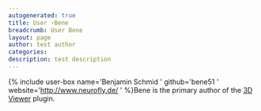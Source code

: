 ```yaml
---
autogenerated: true
title: User ›Bene
breadcrumb: User Bene
layout: page
author: test author
categories: 
description: test description
---
```


{% include user-box name='Benjamin Schmid ' github='bene51 ' website='http://www.neurofly.de/ ' %}Bene is the primary author of the [3D Viewer](3D_Viewer "wikilink") plugin.
